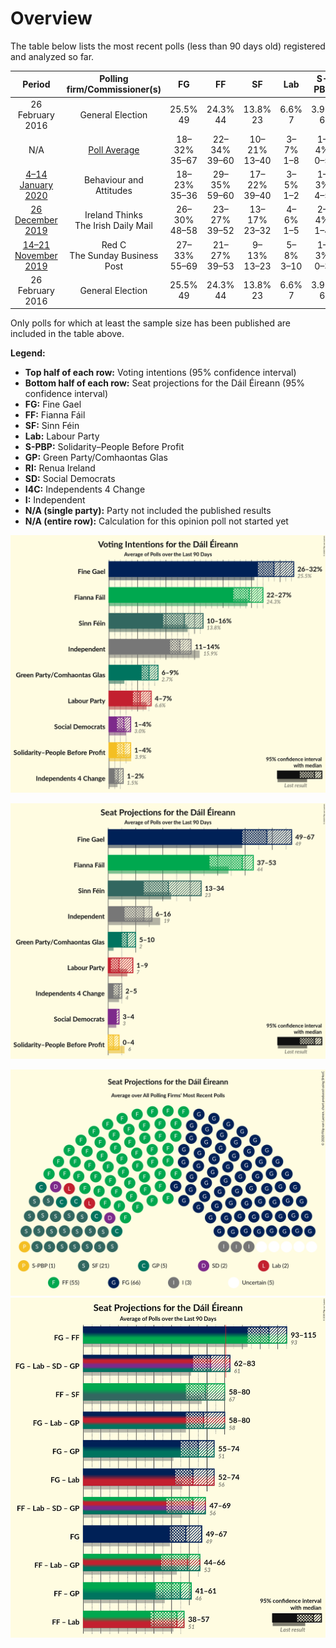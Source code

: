 # Overview

The table below lists the most recent polls (less than 90 days old) registered and analyzed so far.

| Period     | Polling firm/Commissioner(s) | FG | FF | SF | Lab | S-PBP | GP | RI | SD | I4C | I |
|:----------:|:----------------------------:|:--:|:--:|:--:|:--:|:--:|:--:|:--:|:--:|:--:|:--:|
| 26 February 2016 | General Election | 25.5% <br> 49 | 24.3% <br> 44 | 13.8% <br> 23 | 6.6% <br> 7 | 3.9% <br> 6 | 2.7% <br> 2 | 2.2% <br> 0 | 3.0% <br> 3 | 1.5% <br> 4 | 15.9% <br> 19 |
| N/A | [Poll Average](average.html) | 18–32% <br> 35–67 | 22–34% <br> 39–60 | 10–21% <br> 13–40 | 3–7% <br> 1–8 | 1–4% <br> 0–5 | 6–9% <br> 5–10 | 0–2% <br> 0 | 1–4% <br> 0–4 | 1–2% <br> 2–5 | 8–14% <br> 7–16 |
| [4–14 January 2020](2020-01-14-BehaviourandAttitudes.html) | Behaviour and Attitudes | 18–23% <br> 35–36 | 29–35% <br> 59–60 | 17–22% <br> 39–40 | 3–5% <br> 1–2 | 1–3% <br> 4–5 | 6–9% <br> 8–9 | 1–2% <br> 0 | 1–2% <br> 0 | 1–2% <br> 4 | 8–12% <br> 7 |
| [26 December 2019](2019-12-26-IrelandThinks.html) | Ireland Thinks <br> The Irish Daily Mail | 26–30% <br> 48–58 | 23–27% <br> 39–52 | 13–17% <br> 23–32 | 4–6% <br> 1–5 | 2–4% <br> 1–4 | 6–8% <br> 5–8 | N/A <br> N/A | 2–4% <br> 3–4 | 1–2% <br> 2–4 | 11–14% <br> 9–16 |
| [14–21 November 2019](2019-11-21-RedC.html) | Red C <br> The Sunday Business Post | 27–33% <br> 55–69 | 21–27% <br> 39–53 | 9–13% <br> 13–23 | 5–8% <br> 3–10 | 1–3% <br> 0–3 | 6–9% <br> 5–11 | N/A <br> N/A | 1–3% <br> 2–4 | 1–3% <br> 1–5 | 11–15% <br> 9–16 |
| 26 February 2016 | General Election | 25.5% <br> 49 | 24.3% <br> 44 | 13.8% <br> 23 | 6.6% <br> 7 | 3.9% <br> 6 | 2.7% <br> 2 | 2.2% <br> 0 | 3.0% <br> 3 | 1.5% <br> 4 | 15.9% <br> 19 |

Only polls for which at least the sample size has been published are included in the table above.

**Legend:**
+ **Top half of each row:** Voting intentions (95% confidence interval)
+ **Bottom half of each row:** Seat projections for the Dáil Éireann (95% confidence interval)
+ **FG:** Fine Gael
+ **FF:** Fianna Fáil
+ **SF:** Sinn Féin
+ **Lab:** Labour Party
+ **S-PBP:** Solidarity–People Before Profit
+ **GP:** Green Party/Comhaontas Glas
+ **RI:** Renua Ireland
+ **SD:** Social Democrats
+ **I4C:** Independents 4 Change
+ **I:** Independent
+ **N/A (single party):** Party not included the published results
+ **N/A (entire row):** Calculation for this opinion poll not started yet


![Graph with voting intentions not yet produced](average.png "Voting Intentions")

![Graph with seats not yet produced](average-seats.png "Seats")

![Graph with seating plan not yet produced](average-seating-plan.png "Seating Plan")
![Graph with coalitions seats not yet produced](average-coalitions-seats.png "Coalitions Seats")
